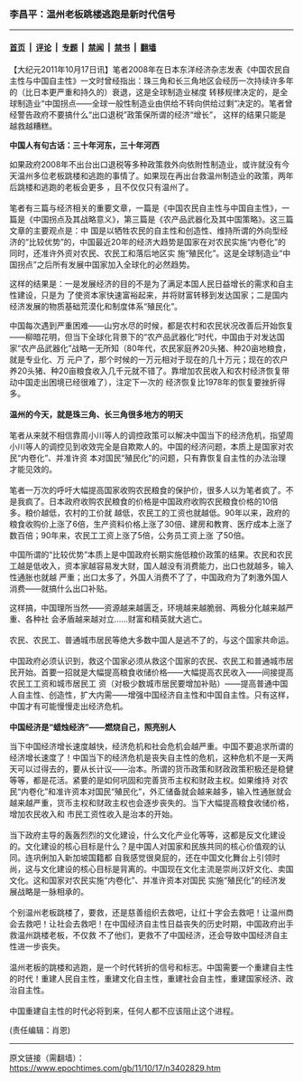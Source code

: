 ### 李昌平：温州老板跳楼逃跑是新时代信号

---

#### [首页](../../../..?n3402829) &nbsp;|&nbsp; [评论](../../../../../epoch-comment?n3402829) &nbsp;|&nbsp; [专题](../../../../../epoch-special?n3402829) &nbsp;|&nbsp; [禁闻](../../../../../epoch-news?n3402829) &nbsp;|&nbsp; [禁书](../../../../../books?n3402829) &nbsp;|&nbsp; [翻墙](https://github.com/gfw-breaker/nogfw/blob/master/README.md?n3402829)


<div class="post_content" id="artbody" itemprop="articleBody">
 <!-- article content begin -->
 <p>
  【大纪元2011年10月17日讯】笔者2008年在日本东洋经济杂志发表《中国农民自主性与中国自主性》一文时曾经指出：珠三角和长三角地区会经历一次持续许多年的（比日本更严重和持久的）衰退，这是全球制造业梯度 转移规律决定的，是全球制造业“中国拐点——全球一般性制造业由供给不转向供给过剩”决定的。笔者曾经警告政府不要搞什么“出口退税”政策保所谓的经济“增长”， 这样的结果只能是越救越糟糕。
 </p>
 <p>
  <b>
   中国人有句古话：三十年河东，三十年河西
  </b>
 </p>
 <p>
  如果政府2008年不出台出口退税等多种政策救外向依附性制造业，或许就没有今天温州多位老板跳楼和逃跑的事情了。如果现在再出台救温州制造业的政策，两年后跳楼和逃跑的老板会更多 ，且不仅仅只有温州了。
  <br/>
  <br/>
  笔者有三篇与经济相关的重要文章，一篇是《中国农民自主性与中国自主性》，一篇是《中国拐点及其战略意义》，第三篇是《农产品武器化及其中国策略》。这三篇文章的主要观点是：中 国是以牺牲农民的自主性和创造性、维持所谓的外向型经济的“比较优势”的，中国最近20年的经济大趋势是国家在对农民实施“内卷化”的同时，还准许外资对农民、农民工和落后地区实 施“殖民化”。这是全球制造业“中国拐点”之后所有发展中国家加入全球化的必然趋势。
 </p>
 <p>
  这样的结果是：一是发展经济的目的不是为了满足本国人民日益增长的需求和自主性建设，只是为 了使资本家快速富裕起来，并将财富转移到发达国家；二是国内经济发展的物质基础荒漠化和制度体系“殖民化”。
 </p>
 <p>
  中国每次遇到严重困难——山穷水尽的时候，都是农村和农民状况改善后开始恢复——柳暗花明，但当下全球化背景下的“农产品武器化”时代，中国由于对发达国家“农产品武器化”战略一无所知（80年代，农民家庭养20头猪、种20亩地粮食，就是专业化、万 元户了，那个时候的一万元相对于现在的几十万元；现在的农户养20头猪、种20亩粮食收入几千元就不错了。靠增加农民收入和农村经济恢复带动中国走出困境已经很难了），注定下一次的 经济恢复比1978年的恢复要挫折得多。
  <br/>
  <br/>
  <b>
   温州的今天，就是珠三角、长三角很多地方的明天
  </b>
  <br/>
  <br/>
  笔者从来就不相信靠周小川等人的调控政策可以解决中国当下的经济危机，指望周小川等人的调控见到收效完全是自欺欺人的。中国的经济问题，本质上是国家对农民“内卷化”、并准许资 本对国民“殖民化”的问题，只有靠恢复自主性的办法治理才能见效的。
  <br/>
  <br/>
  笔者一万次的呼吁大幅提高国家收购农民粮食的保护价，很多人以为笔者疯了。不是我疯了。日本政府收购农民粮食的价格是中国政府收购农民粮食价格的10倍多。粮价越低，农村的工价就 越低，农民工的工资也就越低。90年以来，政府的粮食收购价上涨了6倍，生产资料价格上涨了30倍、建房和教育、医疗成本上涨了数百倍；90年来，农民工工资上涨了5倍，公务员工资上涨 了50倍。
 </p>
 <p>
  中国所谓的“比较优势”本质上是中国政府长期实施低粮价政策的结果。农民和农民工越是低收入，资本家越容易发大财，国人越没有消费能力，出口也就越多，输入性通胀也就越 严重；出口太多了，外国人消费不了了，中国政府为了刺激外国人消费——就搞什么出口补贴。
 </p>
 <p>
  这样搞，中国理所当然——资源越来越匮乏，环境越来越脆弱、两极分化越来越严重、各种社 会矛盾越来越对立……财富和精英就大逃亡。
  <br/>
  <br/>
  农民、农民工、普通城市居民等绝大多数中国人是逃不了的，与这个国家共命运。
  <br/>
  <br/>
  中国政府必须认识到，救这个国家必须从救这个国家的农民、农民工和普通城市居民开始。首要一招就是大幅提高粮食收储价格——大幅提高农民收入——间接提高农民工工资和城市居民工 资（对极少数城市居民要增加补贴）——提高普通中国人自主性、创造性，扩大内需——增强中国经济自主性和中国自主性。只有这样，中国才有可能慢慢走出经济危机。
  <br/>
  <br/>
  <b>
   中国经济是“蜡烛经济”——燃烧自己，照亮别人
  </b>
 </p>
 <p>
  当下中国经济增长速度越快，经济危机和社会危机会越严重。中国不要追求所谓的经济增长速度了！中国当下的经济危机是丧失自主性的危机，这种危机不是一天两天可以过得去的，要从长计议——治本。所谓的货币政策和财政政策积极还是稳健等等，都是花活。紧要的是如何巩固和完善货币主权和财政主权。如果维持 对农民“内卷化”和准许资本对国民“殖民化”，外汇储备就会越来越多，输入性通胀就会越来越严重，货币主权和财政主权也会逐步丧失的。当下大幅提高粮食收储价格，增加农民收入和 市民工资性收入是治本的开始。
  <br/>
  <br/>
  当下政府主导的轰轰烈烈的文化建设，什么文化产业化等等，这都是反文化建设的。文化建设的核心目标是什么？是中国人对国家和民族共同的核心价值观的认同。连巩俐加入新加坡国籍都 自我感觉很臭屁的，还在中国文化舞台上引领时尚，这与文化建设的核心目标是背离的。中国现在文化主流是崇尚汉奸文化、卖国文化。这和国家对农民实施“内卷化”、并准许资本对国民 实施“殖民化”的经济发展战略是一脉相承的。
  <br/>
  <br/>
  个别温州老板跳楼了，要救，还是慈善组织去救吧，让红十字会去救吧！让温州商会去救吧！让社会去救吧！在中国经济自主性日益丧失的历史时期，中国政府出手救温州跳楼老板，不仅救 不了他们，更救不了中国经济，还会导致中国经济自主性进一步丧失。
  <br/>
  <br/>
  温州老板的跳楼和逃跑，是一个时代转折的信号和标志。中国需要一个重建自主性的时代！重建人民自主性，重建文化自主性，重建社会自主性，重建国家经济、政治自主性。
  <br/>
  <br/>
  中国重建自主性的时代必将到来，任何人都不应该阻止这个进程。
 </p>
 <p>
  (责任编辑：肖恩)
 </p>
 <p>
  <!-- article content end -->
  <div id="below_article_ad">
  </div>
 </p>
</div>


---

原文链接（需翻墙）：https://www.epochtimes.com/gb/11/10/17/n3402829.htm